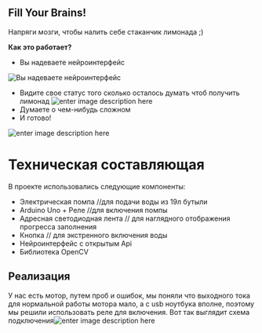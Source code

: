 ## Fill Your Brains!
Напряги мозги, чтобы налить себе стаканчик лимонада ;)

**Как это работает?**

- Вы надеваете нейроинтерфейс

![Вы надеваете нейроинтерфейс](https://github.com/stovv/-Fill-You-Brains/blob/master/imgs/neiro.png?raw=true)
- Видите свое статус того сколько осталось думать чтоб получить лимонад
![enter image description here](https://github.com/stovv/-Fill-You-Brains/blob/master/imgs/face.png?raw=true)
- Думаете о чем-нибудь сложном
- И готово!

![enter image description here](https://github.com/stovv/-Fill-You-Brains/blob/master/imgs/1.png?raw=true)
# Техническая составляющая
В проекте использовались следующие компоненты:
- Электрическая помпа //для подачи воды из 19л бутыли
- Arduino Uno + Реле //для включения помпы
- Адресная светодиодная лента // для наглядного отображения прогресса заполнения 
- Кнопка // для экстренного включения воды
- Нейроинтерфейс с открытым Api 
- Библиотека OpenCV
## Реализация
У нас есть мотор, путем проб и ошибок, мы поняли что выходного тока для нормальной работы мотора мало, а с usb ноутбука вполне, поэтому мы решили использовать реле для включения. Вот так выглядит схема подключения![enter image description here](https://github.com/stovv/-Fill-You-Brains/blob/master/imgs/scheme.png?raw=true)
